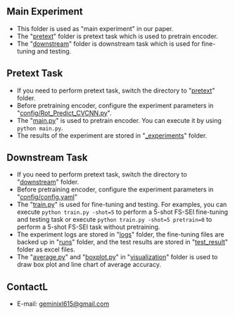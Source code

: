 ## Main Experiment 
* This folder is used as "main experiment" in our paper.
* The "[pretext](./pretext)" folder is pretext task which is used to pretrain encoder.
* The "[downstream](./downstream)" folder is downstream task which is used for fine-tuning and testing.

## Pretext Task
* If you need to perform pretext task, switch the directory to "[pretext](./pretext)" folder.
* Before pretraining encoder, configure the experiment parameters in "[config/Rot_Predict_CVCNN.py](./pretext/config/Rot_Predict_CVCNN.py)".
* The "[main.py](./pretext/main.py)" is used to pretrain encoder. You can execute it by using `python main.py`.
* The results of the experiment are stored in "[_experiments](./pretext/_experiments)" folder.

## Downstream Task
* If you need to perform pretext task, switch the directory to "[downstream](./downstream)" folder.
* Before pretraining encoder, configure the experiment parameters in "[config/config.yaml](./downstream/config/config.yaml)"
* The "[train.py](./downstream/train.py)" is used for fine-tuning and testing. For examples, you can execute `python train.py -shot=5` to perform a 5-shot FS-SEI fine-tuning and testing task or execute `python train.py -shot=5 pretrain=0` to perform a 5-shot FS-SEI task without pretraining.
* The experiment logs are stored in "[logs](./downstream/logs)" folder, the fine-tuning files are backed up in "[runs](./downstream/runs)" folder, and the test results are stored in "[test_result](./downstream/test_result)" folder as excel files.
* The "[average.py](./downstream/average.py)" and "[boxplot.py](./downstream/boxplot.py)" in "[visualization](./downstream/visualization)" folder is used to draw box plot and line chart of average accuracy.

## ContactL
* E-mail: [geminixl615@gmail.com](mailto:geminixl615@gmail.com)